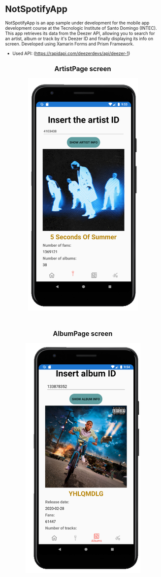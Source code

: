 # NotSpotifyApp

NotSpotifyApp is an app sample under development for the mobile app development course at the Tecnologic Institute of Santo Domingo (INTEC). This app retrieves its data from the Deezer API, allowing you to search for an artist, album or track by it's Deezer ID and finally displaying its info on screen. Developed using Xamarin Forms and Prism Framework. 

- Used API: (https://rapidapi.com/deezerdevs/api/deezer-1)
 
<h2 style="text-align: center;"><strong>ArtistPage screen</strong></h2>
<p align="center"><img src="ArtistPageCapture.PNG" /></p>
<br> 
<h2 style="text-align: center;"><strong>AlbumPage screen</strong></h2>
<p align="center"><img src="AlbumPageCapture.PNG"/></p>
<br> 
